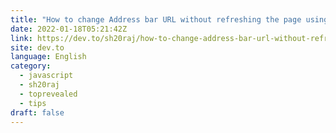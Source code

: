 ```yaml
---
title: "How to change Address bar URL without refreshing the page using JavaScript"
date: 2022-01-18T05:21:42Z
link: https://dev.to/sh20raj/how-to-change-address-bar-url-without-refreshing-the-page-using-javascript-2hh5?utm_medium=RSS&utm_source=news.12bit.vn
site: dev.to
language: English
category:
  - javascript
  - sh20raj
  - toprevealed
  - tips
draft: false
---
```

